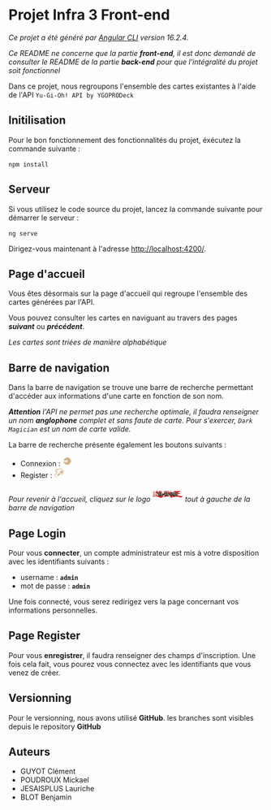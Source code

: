 # Projet Infra 3 Front-end

*Ce projet a été généré par [Angular CLI](https://github.com/angular/angular-cli) version 16.2.4.* 

*Ce README ne concerne que la partie **front-end**, il est donc demandé de consulter le README de la partie **back-end** pour que l'intégralité du projet soit fonctionnel*

Dans ce projet, nous regroupons l'ensemble des cartes existantes à l'aide de l'API `Yu-Gi-Oh! API by YGOPRODeck`


## Initilisation

Pour le bon fonctionnement des fonctionnalités du projet, éxécutez la commande suivante : 
```
npm install
```

## Serveur

Si vous utilisez le code source du projet, lancez la commande suivante pour démarrer le serveur :
```
ng serve
```
Dirigez-vous maintenant à l'adresse [http://localhost:4200/](`http://localhost:4200/`).


## Page d'accueil

Vous êtes désormais sur la page d'accueil qui regroupe l'ensemble des cartes générées par l'API.

Vous pouvez consulter les cartes en naviguant au travers des pages ***suivant*** ou ***précédent***.

*Les cartes sont triées de manière alphabétique*


## Barre de navigation

Dans la barre de navigation se trouve une barre de recherche permettant d'accéder aux informations d'une carte en fonction de son nom.

***Attention** l'API ne permet pas une recherche optimale, il faudra renseigner un nom **anglophone** complet et sans faute de carte. Pour s'exercer, `Dark Magician` est un nom de carte valide.*

La barre de recherche présente également les boutons suivants : 

* Connexion : <img src="src/assets/logo/login-logo.png" alt="logo" width="20" height="20">
* Register : <img src="src/assets/logo/sign-up-icone.png" alt="logo" width="20" height="20">


*Pour revenir à l'accueil, cliquez sur le logo* <img src="src/assets/logo/yu-gi-oh-logo.jpg" alt="logo" width="60" height="30"> *tout à gauche de la barre de navigation*

## Page Login 

Pour vous **connecter**, un compte administrateur est mis à votre disposition avec les identifiants suivants :
* username : **`admin`**
* mot de passe : **`admin`** 

Une fois connecté, vous serez redirigez vers la page concernant vos informations personnelles.

## Page Register

Pour vous **enregistrer**, il faudra renseigner des champs d'inscription. Une fois cela fait, vous pourez vous connectez avec les identifiants que vous venez de créer.

## Versionning 

Pour le versionning, nous avons utilisé **GitHub**. les branches sont visibles depuis le repository **GitHub**

## Auteurs
* GUYOT Clément
* POUDROUX Mickael
* JESAISPLUS Lauriche
* BLOT Benjamin
